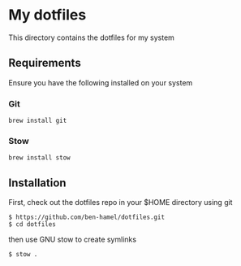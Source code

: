 # My dotfiles

This directory contains the dotfiles for my system

## Requirements

Ensure you have the following installed on your system

### Git

```
brew install git
```

### Stow

```
brew install stow
```

## Installation

First, check out the dotfiles repo in your $HOME directory using git

```
$ https://github.com/ben-hamel/dotfiles.git
$ cd dotfiles
```

then use GNU stow to create symlinks

```
$ stow .
```
